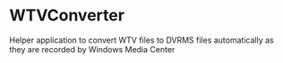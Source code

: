 WTVConverter
============

Helper application to convert WTV files to DVRMS files automatically as they are recorded by Windows Media Center
